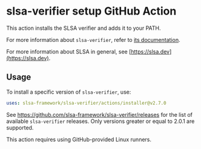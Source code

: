 # slsa-verifier setup GitHub Action

This action installs the SLSA verifier and adds it to your PATH.

For more information about `slsa-verifier`, refer to [its documentation](https://github.com/slsa-framework/slsa-verifier#verification-of-provenance).

For more information about SLSA in general, see [https://slsa.dev](https://slsa.dev).

## Usage

To install a specific version of `slsa-verifier`, use:

```yaml
uses: slsa-framework/slsa-verifier/actions/installer@v2.7.0
```

See https://github.com/slsa-framework/slsa-verifier/releases for the list of available `slsa-verifier` releases. Only versions greater or equal to 2.0.1 are supported.

This action requires using GitHub-provided Linux runners.
